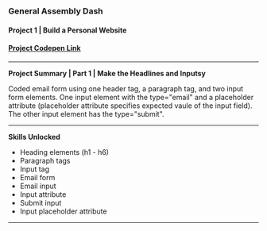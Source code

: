 
### General Assembly Dash 
#### Project 1 | Build a Personal Website

#### [Project Codepen Link]( https://codepen.io/Astra_Rai_Daniels/pen/RmrYNB) 

---
**Project Summary | Part 1 | Make the Headlines and Inputsy**

Coded email form using one header tag, a paragraph tag, and two input form elements. One input element with the type="email" and a  placeholder attribute (placeholder attribute specifies expected vaule of the input field). The other input element has the type="submit". 

---

**Skills Unlocked**

- Heading elements (h1 - h6)
- Paragraph tags
- Input tag
- Email form 
- Email input
- Input attribute 
- Submit input
- Input placeholder attribute

----
